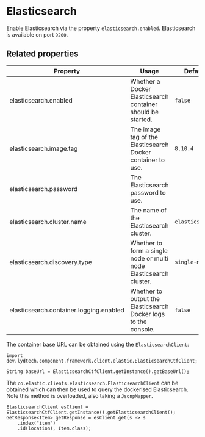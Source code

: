 # Elasticsearch

Enable Elasticsearch via the property `elasticsearch.enabled`.  Elasticsearch is available on port `9200`.

## Related properties
| Property                                        | Usage                                                                                                                                                                                                                                                                                                                                                                           | Default                            |
|-------------------------------------------------|---------------------------------------------------------------------------------------------------------------------------------------------------------------------------------------------------------------------------------------------------------------------------------------------------------------------------------------------------------------------------------|------------------------------------|
| elasticsearch.enabled                           | Whether a Docker Elasticsearch container should be started.                                                                                                                                                                                                                                                                                                                     | `false`                            |
| elasticsearch.image.tag                         | The image tag of the Elasticsearch Docker container to use.                                                                                                                                                                                                                                                                                                                     | `8.10.4`                           |
| elasticsearch.password                          | The Elasticsearch password to use.                                                                                                                                                                                                                                                                                                                                              |                                    |
| elasticsearch.cluster.name                      | The name of the Elasticsearch cluster.                                                                                                                                                                                                                                                                                                                                          | `elasticsearch`                    |
| elasticsearch.discovery.type                    | Whether to form a single node or multi node Elasticsearch cluster.                                                                                                                                                                                                                                                                                                              | `single-node`                      |
| elasticsearch.container.logging.enabled         | Whether to output the Elasticsearch Docker logs to the console.                                                                                                                                                                                                                                                                                                                 | `false`                            |


The container base URL can be obtained using the `ElasticsearchClient`:

```
import dev.lydtech.component.framework.client.elastic.ElasticsearchCtfClient;

String baseUrl = ElasticsearchCtfClient.getInstance().getBaseUrl();
```

The `co.elastic.clients.elasticsearch.ElasticsearchClient` can be obtained which can then be used to query the dockerised Elasticsearch.  Note this method is overloaded, also taking a `JsonpMapper`.
```
ElasticsearchClient esClient = ElasticsearchCtfClient.getInstance().getElasticsearchClient();
GetResponse<Item> getResponse = esClient.get(s -> s
    .index("item")
    .id(location), Item.class);
```
